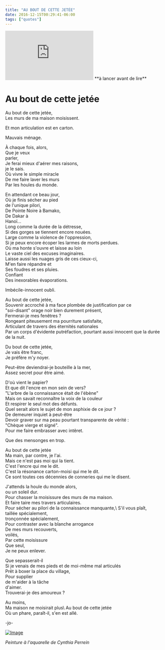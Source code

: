 ```yaml
---
title: "AU BOUT DE CETTE JETÉE"
date: 2016-12-15T00:29:41-06:00
tags: ["quotes"]
---
```

<iframe width="280" height="157" src="https://www.youtube.com/embed/h4SsIbtZ244" title="YouTube video player" frameborder="0" allow="accelerometer; autoplay; clipboard-write; encrypted-media; gyroscope; picture-in-picture" allowfullscreen></iframe>
**à lancer avant de lire**

# Au bout de cette jetée

Au bout de cette jetée,\
Les murs de ma maison moisissent.

Et mon articulation est en carton.

Mauvais ménage.

À chaque fois, alors,\
Que je veux\
parler,\
Je ferai mieux d'aérer mes raisons,\
je le sais.\
Où vivre le simple miracle\
De me faire laver les murs\
Par les houles du monde.

En attendant ce beau jour,\
Où je finis sécher au pied\
de l'unique pilori,\
De Pointe Noire à Bamako,\
De Dakar à\
Hanoï...\
Long comme la durée de la détresse,\
Si des gorges se tiennent encore nouées.\
Large comme la violence de l'oppression,\
Si je peux encore écoper les larmes de morts perdues.\
Où ma honte s'ouvre et laisse au loin\
Le vaste ciel des excuses imaginaires.\
Laisse aussi les nuages gris de ces cieux-ci,\
M'en faire répandre et\
Ses foudres et ses pluies.\
Confiant\
Des inexorables évaporations.

Imbécile-innocent oubli.

Au bout de cette jetée,\
Souvenir accroché à ma face plombée de justification par ce\
"soi-disant" orage noir bien durement présent,\
Fermerai-je mes fenêtres ?\
Rongeant piteusement ma pourriture satisfaite,\
Articulant de travers des éternités nationales\
Par un corps d'évidente putréfaction, pourtant aussi innocent que la durée de la nuit.

Du bout de cette jetée,\
Je vais être franc,\
Je préfère m'y noyer.

Peut-être deviendrai-je bouteille à la mer,\
Assez secret pour être aimé.

D'où vient le papier?\
Et que dit l'encre en mon sein de vers?\
"L'arbre de la connaissance était de l'ébène"\
Mais on savait reconnaître la voix de la couleur\
Et respirer le seul mot des défunts.\
Quel serait alors le sujet de mon asphixie de ce jour ?\
De demeurer inquiet à peut-être\
Devoir graver sur ma peau pourtant transparente de vérité :\
"Chèque vierge et signé".\
Pour me faire embrasser avec intêret.

Que des mensonges en trop.

Au bout de cette jetée\
Ma main, par contre, je l'ai.\
Mais ce n'est pas moi qui la tient.\
C'est l'encre qui me le dit.\
C'est la résonance carton-moisi qui me le dit.\
Ce sont toutes ces décennies de conneries qui me le disent.

J'attends la houle du monde alors,\
ou un soleil dur.\
Pour chasser la moisissure des murs de ma maison.\
Et faire taire mes travers articulaires.\
Pour sécher au pilori de la connaissance manquante,\ 
S'il vous plaît,\
taillée spécialement,\
tronçonnée spécialement,\
Pour contraster avec la blanche arrogance\
De mes murs recouverts,\
voilés,\
Par cette moisissure\
Que seul,\
Je ne peux enlever.

Que sepasserait-il\
Si je venais de mes pieds et de moi-même mal articulés\
Prêt à boxer la place du village,\
Pour supplier\
de m'aider à la tâche\
d'aimer.\
Trouverai-je des amoureux ?

Au moins,\
Ma maison ne moisirait plus\ 
Au bout de cette jetée\
Où un phare, paraît-il, s'en est allé.


-jo-

[![Image](https://i.goopics.net/n1al0u.jpg)](https://goopics.net/i/n1al0u)

*Peinture à l'aquarelle de Cynthia Perrein*